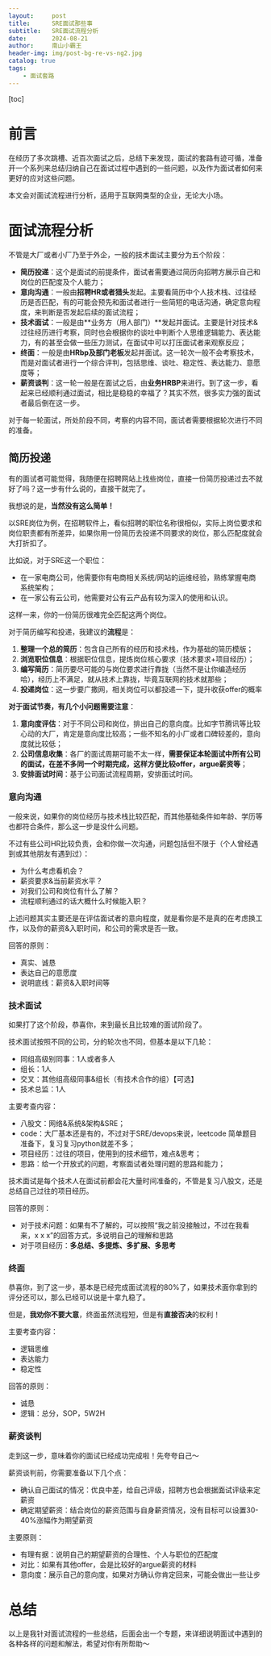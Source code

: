 ```yaml
---
layout:     post
title:      SRE面试那些事
subtitle:   SRE面试流程分析
date:       2024-08-21
author:     南山小霸王
header-img: img/post-bg-re-vs-ng2.jpg
catalog: true
tags:
    - 面试套路
---
```

[toc]

# 前言

在经历了多次跳槽、近百次面试之后，总结下来发现，面试的套路有迹可循，准备开一个系列来总结归纳自己在面试过程中遇到的一些问题，以及作为面试者如何来更好的应对这些问题。

本文会对面试流程进行分析，适用于互联网类型的企业，无论大小场。

# 面试流程分析

不管是大厂或者小厂乃至于外企，一般的技术面试主要分为五个阶段：
- **简历投递**：这个是面试的前提条件，面试者需要通过简历向招聘方展示自己和岗位的匹配度及个人能力；
- **意向沟通**：一般由**招聘HR或者猎头**发起。主要看简历中个人技术栈、过往经历是否匹配，有的可能会预先和面试者进行一些简短的电话沟通，确定意向程度，来判断是否发起后续的面试流程；
- **技术面试**：一般是由**业务方（用人部门）**发起并面试。主要是针对技术&过往经历进行考察，同时也会根据你的谈吐中判断个人思维逻辑能力、表达能力，有的甚至会做一些压力测试，在面试中可以打压面试者来观察反应；
- **终面**：一般是由**HRbp及部门老板**发起并面试。这一轮次一般不会考察技术，而是对面试者进行一个综合评判，包括思维、谈吐、稳定性、表达能力、意愿度等；
- **薪资谈判**：这一轮一般是在面试之后，由**业务HRBP**来进行。到了这一步，看起来已经顺利通过面试，相比是稳稳的幸福了？其实不然，很多实力强的面试者最后倒在这一步。



对于每一轮面试，所处阶段不同，考察的内容不同，面试者需要根据轮次进行不同的准备。

## 简历投递
有的面试者可能觉得，我随便在招聘网站上找些岗位，直接一份简历投递过去不就好了吗？这一步有什么说的，直接干就完了。

我想说的是，**当然没有这么简单！**

以SRE岗位为例，在招聘软件上，看似招聘的职位名称很相似，实际上岗位要求和岗位职责都有所差异，如果你用一份简历去投递不同要求的岗位，那么匹配度就会大打折扣了。

比如说，对于SRE这一个职位：
- 在一家电商公司，他需要你有电商相关系统/网站的运维经验，熟练掌握电商系统架构；
- 在一家公有云公司，他需要对公有云产品有较为深入的使用和认识。

这样一来，你的一份简历很难完全匹配这两个岗位。



对于简历编写和投递，我建议的**流程**是：
1. **整理一个总的简历**：包含自己所有的经历和技术栈，作为基础的简历模版；
2. **浏览职位信息**：根据职位信息，提炼岗位核心要求（技术要求+项目经历）；
3. **编写简历**：简历要尽可能的与岗位要求进行靠拢（当然不是让你编造经历哈），经历上不满足，就从技术上靠拢，毕竟互联网的技术就那些；
4. **投递岗位**：这一步要广撒网，相关岗位可以都投递一下，提升收获offer的概率



**对于面试节奏，有几个小问题需要注意**：
1. **意向度评估**：对于不同公司和岗位，排出自己的意向度。比如字节腾讯等比较心动的大厂，肯定是意向度比较高；一些不知名的小厂或者口碑较差的，意向度就比较低；
2. **公司信息收集**：各厂的面试周期可能不太一样，**需要保证本轮面试中所有公司的面试，在差不多同一个时期完成，这样方便比较offer，argue薪资等**；
3. **安排面试时间**：基于公司面试流程周期，安排面试时间。



### 意向沟通

一般来说，如果你的岗位经历与技术栈比较匹配，而其他基础条件如年龄、学历等也都符合条件，那么这一步是没什么问题。

不过有些公司HR比较负责，会和你做一次沟通，问题包括但不限于（个人曾经遇到或其他朋友有遇到过）：
- 为什么考虑看机会？
- 薪资要求&当前薪资水平？
- 对我们公司和岗位有什么了解？
- 流程顺利通过的话大概什么时候能入职？



上述问题其实主要还是在评估面试者的意向程度，就是看你是不是真的在考虑换工作，以及你的薪资&入职时间，和公司的需求是否一致。

回答的原则：
- 真实、诚恳
- 表达自己的意愿度
- 说明底线：薪资&入职时间等



### 技术面试

如果打了这个阶段，恭喜你，来到最长且比较难的面试阶段了。

技术面试按照不同的公司，分的轮次也不同，但基本是以下几轮：
- 同组高级别同事：1人或者多人
- 组长：1人
- 交叉：其他组高级同事&组长（有技术合作的组）【可选】
- 技术总监：1人



主要考查内容：
- 八股文：网络&系统&架构&SRE；
- code：大厂基本还是有的，不过对于SRE/devops来说，leetcode 简单题目准备下，复习复习python就差不多；
- 项目经历：过往的项目，使用到的技术细节，难点&思考；
- 思路：给一个开放式的问题，考察面试者处理问题的思路和能力；

技术面试是每个技术人在面试前都会花大量时间准备的，不管是复习八股文，还是总结自己过往的项目经历。



回答的原则：
- 对于技术问题：如果有不了解的，可以按照“我之前没接触过，不过在我看来，x x x”的回答方式，多说明自己的理解和思路
- 对于项目经历：**多总结、多提炼、多扩展、多思考**





### 终面

恭喜你，到了这一步，基本是已经完成面试流程的80%了，如果技术面你拿到的评分还可以，那么已经可以说是十拿九稳了。

但是，**我劝你不要大意**，终面虽然流程短，但是有**直接否决**的权利！

主要考查内容：
- 逻辑思维
- 表达能力
- 稳定性





回答的原则：
- 诚恳
- 逻辑：总分，SOP，5W2H



### 薪资谈判

走到这一步，意味着你的面试已经成功完成啦！先夸夸自己～

薪资谈判前，你需要准备以下几个点：
- 确认自己面试的情况：优良中差，给自己评级，招聘方也会根据面试评级来定薪资
- 确定期望薪资：结合岗位的薪资范围与自身薪资情况，没有目标可以设置30-40%涨幅作为期望薪资



主要原则：
- 有理有据：说明自己的期望薪资的合理性、个人与职位的匹配度
- 对比：如果有其他offer，会是比较好的argue薪资的材料
- 意向度：展示自己的意向度，如果对方确认你肯定回来，可能会做出一些让步





# 总结

以上是我针对面试流程的一些总结，后面会出一个专题，来详细说明面试中遇到的各种各样的问题和解法，希望对你有所帮助～





